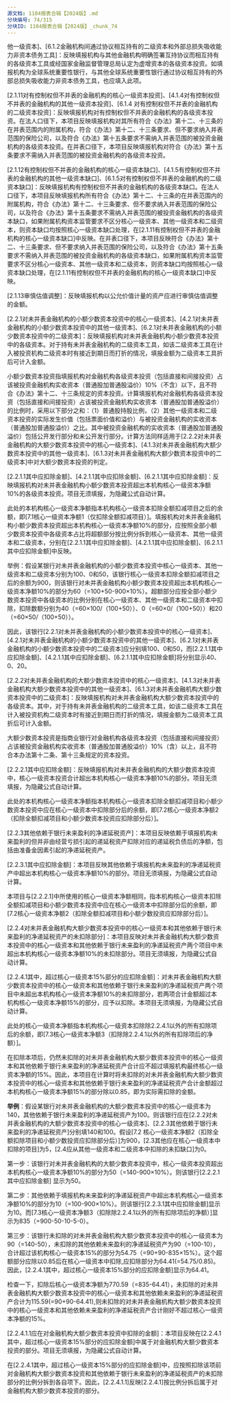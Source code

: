 ```yaml
---
源文档: 1104报表合辑【2024版】.md
分块编号: 74/315
分块ID: 1104报表合辑【2024版】_chunk_74
---
```


他一级资本]、[6.1.2金融机构间通过协议相互持有的二级资本和外部总损失吸收能力非资本债务工具]：反映填报机构与其他金融机构明确签署互持协议而相互持有的各级资本工具或经国家金融监督管理总局认定为虚增资本的各级资本投资。如填报机构为全球系统重要性银行，与其他全球系统重要性银行通过协议相互持有的外部总损失吸收能力非资本债务工具，也应填入此项。

[2.1.11对有控制权但不并表的金融机构的核心一级资本投资]、[4.1.4对有控制权但不并表的金融机构的其他一级资本投资]、[6.1.4 对有控制权但不并表的金融机构的二级资本投资]：反映填报机构对有控制权但不并表的金融机构的各级资本投资。在法人口径下，本项目反映填报机构对其所有符合《办法》第十二、十三条的在并表范围内的附属机构，符合《办法》第十二、十三条要求、但不要求纳入并表范围的保险公司，以及符合《办法》第十五条要求不需纳入并表范围的被投资金融机构的各级资本投资。在并表口径下，本项目反映填报机构对符合《办法》第十五条要求不需纳入并表范围的被投资金融机构的各级资本投资。

[2.1.12有控制权但不并表的金融机构的核心一级资本缺口]、[4.1.5有控制权但不并表的金融机构的其他一级资本缺口]、[6.1.5对有控制权但不并表的金融机构的二级资本缺口]：反映填报机构有控制权但不并表的金融机构的各级资本缺口。在法人口径下，本项目反映填报机构所有符合《办法》第十二、十三条的在并表范围内的附属机构，符合《办法》第十二、十三条要求、但不要求纳入并表范围的保险公司，以及符合《办法》第十五条要求不需纳入并表范围的被投资金融机构的各级资本缺口，如果附属机构资本监管要求不区分核心一级资本、其他一级资本和二级资本，则资本缺口均按照核心一级资本缺口处理，在[2.1.11有控制权但不并表的金融机构的核心一级资本缺口]中反映。在并表口径下，本项目反映符合《办法》第十二、十三条要求、但不要求纳入并表范围的保险公司，以及符合《办法》第十五条要求不需纳入并表范围的被投资金融机构的各级资本缺口，如果附属机构资本监管要求不区分核心一级资本、其他一级资本和二级资本，则资本缺口均按照核心一级资本缺口处理，在[2.1.11有控制权但不并表的金融机构的核心一级资本缺口]中反映。

[2.1.13审慎估值调整]：反映填报机构以公允价值计量的资产应进行审慎估值调整的金额。

[2.2.1对未并表金融机构的小额少数资本投资中的核心一级资本]、[4.2.1对未并表金融机构的小额少数资本投资中的其他一级资本]、[6.2.1对未并表金融机构的小额少数资本投资中的二级资本]：反映填报机构对未并表金融机构小额少数资本投资中的各级资本。对于持有未并表金融机构的二级资本工具，如该二级资本工具在计入被投资机构二级资本时有接近到期日而打折的情况，填报金额为二级资本工具折后可计入金额。

小额少数资本投资指填报机构对金融机构各级资本投资（包括直接和间接投资）占该被投资金融机构实收资本（普通股加普通股溢价）10%（不含）以下，且不符合《办法》第十二、十三条规定的资本投资。计算填报机构对金融机构各级资本投资（包括直接和间接投资）占该被投资金融机构实收资本（普通股加普通股溢价）的比例时，采用以下部分之和：（1）普通股持股比例，（2）其他一级资本和二级资本投资的实际发生价值（包括票面价值和溢价）与被投资金融机构的实收资本（普通股加普通股溢价）之比。其中被投资金融机构的实收资本（普通股加普通股溢价）包括公开发行部分和未公开发行部分。计算方法同样适用于[2.2.2对未并表金融机构的大额少数资本投资中的核心一级资本]、[4.1.3对未并表金融机构大额少数资本投资中的其他一级资本]、[6.1.3对未并表金融机构大额少数资本投资中的二级资本]中对大额少数资本投资的判定。

[2.2.1.1其中应扣除金额]、[4.2.1.1其中应扣除金额]、[6.2.1.1其中应扣除金额]：反映填报机构对未并表金融机构小额少数资本投资超出本机构核心一级资本净额10%的各级资本投资。项目无须填报，为隐藏公式自动计算。

此处的本机构核心一级资本净额指本机构核心一级资本扣除全额扣减项目之后的余额，即[7.1核心一级资本净额1（仅扣除全额扣减项目）]。填报机构对未并表金融机构小额少数资本投资超出本机构核心一级资本净额10%的部分，应按照全部小额少数资本投资中各级资本占比将超额部分按比例分拆到核心一级资本、其他一级资本和二级资本，分别在[2.2.1.1其中应扣除金额]、[4.2.1.1其中应扣除金额]、[6.2.1.1其中应扣除金额]中反映。

举例：假设某银行对未并表金融机构的小额少数资本投资中核心一级资本、其他一级资本和二级资本分别为100、0和50，该银行核心一级资本扣除全额扣减项目之后的余额为900，则该银行对未并表金融机构小额少数资本投资超出本机构核心一级资本净额10%的部分为60（=100+50-900×10%）。超额部分应按全部小额少数资本投资中各级资本的比例分别在核心一级资本、其他一级资本和二级资本中扣除，扣除数额分别为40（=60×100/（100+50））、0（=60×0/（100+50））和20（=60×50/（100+50））。

因此，该银行[2.2.1对未并表金融机构的小额少数资本投资中的核心一级资本]、[4.2.1对未并表金融机构的小额少数资本投资中的其他一级资本]、[6.2.1对未并表金融机构的小额少数资本投资中的二级资本]应分别填100、0和50，而[2.2.1.1其中应扣除金额]、[4.2.1.1其中应扣除金额]、[6.2.1.1其中应扣除金额]将分别显示40、0、20。

[2.2.2对未并表金融机构的大额少数资本投资中的核心一级资本]、[4.1.3对未并表金融机构大额少数资本投资中的其他一级资本]、[6.1.3对未并表金融机构大额少数资本投资中的二级资本]：反映填报机构对未并表金融机构大额少数资本投资中的各级资本。其中，对于持有未并表金融机构的二级资本工具，如该二级资本工具在计入被投资机构二级资本时有接近到期日而打折的情况，填报金额为二级资本工具折后可计入金额。

大额少数资本投资是指商业银行对金融机构各级资本投资（包括直接和间接投资）占该被投资金融机构实收资本（普通股加普通股溢价）10%（含）以上，且不符合本办法第十二条、第十三条规定的资本投资。

[2.2.2.1其中应扣除金额]：反映填报机构对未并表金融机构的大额少数资本投资中，核心一级资本投资合计超出本机构核心一级资本净额10%的部分。项目无须填报，为隐藏公式自动计算。

此处的本机构核心一级资本净额指本机构核心一级资本扣除全额扣减项目和小额少数资本投资中应在核心一级资本中扣除部分后的余额，即[7.2核心一级资本净额2（扣除全额扣减项目和小额少数资本投资应扣除部分后）]。

[2.2.3其他依赖于银行未来盈利的净递延税资产]：本项目反映依赖于填报机构未来盈利的但并非由经营亏损引起的递延税资产扣除对应的递延税负债后的净额，包括由准备金因素引起的净递延税资产。

[2.2.3.1其中应扣除金额]：本项目反映其他依赖于填报机构未来盈利的净递延税资产中超出本机构核心一级资本净额10%的部分。项目无须填报，为隐藏公式自动计算。

本项目与[2.2.2.1]中所使用的核心一级资本净额相同，指本机构核心一级资本扣除全额扣减项目和小额少数资本投资中应在核心一级资本中扣除部分后的余额，即[7.2核心一级资本净额2（扣除全额扣减项目和小额少数投资应扣除部分后）]。

[2.2.4对未并表金融机构大额少数资本投资中的核心一级资本和其他依赖于银行未来盈利的净递延税资产的未扣除部分]：本项目反映对未并表金融机构大额少数资本投资中的核心一级资本和其他依赖于银行未来盈利的净递延税资产两个项目中未超出本机构核心一级资本净额10%的未扣除部分。项目无须填报，为隐藏公式自动计算。

[2.2.4.1其中，超过核心一级资本15%部分的应扣除金额]：对未并表金融机构大额少数资本投资中的核心一级资本和其他依赖于银行未来盈利的净递延税资产两个项目中未超出本机构核心一级资本净额10%的未扣除部分，若两项合计金额超过本机构核心一级资本净额15%的部分，应予以扣除。本项目无须填报，为隐藏公式自动计算。

此处的核心一级资本净额指本机构核心一级资本扣除除2.2.4.1以外的所有扣除项后的余额，即[7.3核心一级资本净额3（扣除除2.2.4.1以外的所有扣除项后的净额）]。

在扣除本项后，仍然未扣除的对未并表金融机构大额少数资本投资中的核心一级资本和其他依赖于银行未来盈利的净递延税资产合计应不超过填报机构最终核心一级资本净额的15%。因此，本项目在计算时将未扣除的对未并表金融机构大额少数资本投资中的核心一级资本和其他依赖于银行未来盈利的净递延税资产合计金额超过本机构核心一级资本净额15%的部分除以0.85，即为实际需扣除的金额。

**举例**：假设某银行对未并表金融机构的大额少数资本投资中的核心一级资本为140，其他依赖于银行未来盈利的净递延税资产为100。则该银行应在[2.2.2对未并表金融机构的大额少数资本投资中的核心一级资本]、[2.2.3其他依赖于银行未来盈利的净递延税资产]分别填140和100。假设[7.2 核心一级资本净额2（扣除全额扣除项目和小额少数投资应扣除部分后）]为900，[2.3其他应在核心一级资本中扣除的项目]为5，[2.4应从其他一级资本和二级资本中扣除的未扣缺口]为0。

第一步：该银行对未并表金融机构的大额少数资本投资中，核心一级资本投资超出本机构核心一级资本净额10%的部分为50（=140-900×10%）。则该银行[2.2.2.1 其中应扣除金额] 显示为50。

第二步：其他依赖于填报机构未来盈利的净递延税资产中超出本机构核心一级资本净额10%的部分为10（=100-900×10%）。则该银行[2.2.3.1其中应扣除金额]显示为10。而[7.3核心一级资本净额3（扣除除2.2.4.1以外的所有扣除项后的净额）]显示为835（=900-50-10-5-0）。

第三步：该银行未扣除的对未并表金融机构大额少数资本投资中的核心一级资本为90（=140-50），未扣除的其他依赖未来盈利的净递延税资产为90（=100-10），合计超过该机构核心一级资本15%的部分为54.75（=90+90-835×15%）。这个超额部分应除以0.85后在核心一级资本中扣除,应扣除部分为64.41(=54.75/0.85)。因此，[2.2.4.1其中，超过核心一级资本15%部分的应扣除金额]显示为64.41。

检查一下，扣除后核心一级资本净额为770.59（=835-64.41），未扣除的对未并表金融机构大额少数资本投资中的核心一级资本和其他依赖未来盈利的净递延税资产合计为115.59(=90+90-64.41),则未扣除的对未并表金融机构大额少数资本投资中的核心一级资本和其他依赖未来盈利的净递延税资产合计刚好不超过核心一级资本净额的15%。

[2.2.4.1.1应在对金融机构大额少数资本投资中扣除的金额]：本项目反映在[2.2.4.1其中，超过核心一级资本15%部分的应扣除金额]中属于对金融机构大额少数资本投资的部分。项目无须填报，为隐藏公式自动计算。

在[2.2.4.1其中，超过核心一级资本15%部分的应扣除金额]中，应按照扣除该项前对金融机构大额少数资本投资和其他依赖于银行未来盈利的净递延税资产的未扣除部分的比例分拆到各自项下。因此，[2.2.4.1.1]反映[2.2.4.1]按比例分拆后属于对金融机构大额少数资本投资的部分。
